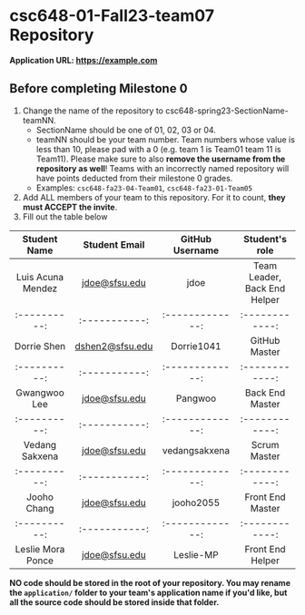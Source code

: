 # csc648-01-Fall23-team07 Repository

**Application URL: <https://example.com>**

## Before completing Milestone 0

1. Change the name of the repository to csc648-spring23-SectionName-teamNN.
   - SectionName should be one of 01, 02, 03 or 04.
   - teamNN should be your team number. Team numbers whose value is less than
     10, please pad with a 0 (e.g. team 1 is Team01 team 11 is Team11). Please
     make sure to also **remove the username from the repository as well**!
     Teams with an incorrectly named repository will have points deducted from
     their milestone 0 grades.
   - Examples: `csc648-fa23-04-Team01`, `csc648-fa23-01-Team05`
2. Add ALL members of your team to this repository. For it to count, **they must
   ACCEPT the invite**.
3. Fill out the table below

| Student Name | Student Email | GitHub Username | Student's role |
| :----------: | :-----------: | :-------------: | :------------: |
|   Luis Acuna Mendez   | jdoe@sfsu.edu |      jdoe       |  Team Leader, Back End Helper   |
| :----------: | :-----------: | :-------------: | :------------: |
|   Dorrie Shen  | dshen2@sfsu.edu |      Dorrie1041       |  GitHub Master   |
| :----------: | :-----------: | :-------------: | :------------: |
|   Gwangwoo Lee   | jdoe@sfsu.edu |      Pangwoo       |  Back End Master   |
| :----------: | :-----------: | :-------------: | :------------: |
|   Vedang Sakxena   | jdoe@sfsu.edu |    vedangsakxena         |  Scrum Master   |
| :----------: | :-----------: | :-------------: | :------------: |
|   Jooho Chang   | jdoe@sfsu.edu |      jooho2055       |  Front End Master   |
| :----------: | :-----------: | :-------------: | :------------: |
|   Leslie Mora Ponce   | jdoe@sfsu.edu |     Leslie-MP        |  Front End Helper   |

**NO code should be stored in the root of your repository. You may rename the
`application/` folder to your team's application name if you'd like, but all the
source code should be stored inside that folder.**
